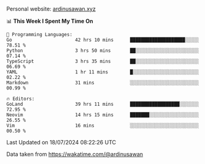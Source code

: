 Personal website: [ardinusawan.xyz](https://ardinusawan.xyz)

<!--START_SECTION:waka-->
📊 **This Week I Spent My Time On** 

```text
💬 Programming Languages: 
Go                       42 hrs 10 mins      ████████████████████░░░░░   78.51 % 
Python                   3 hrs 50 mins       ██░░░░░░░░░░░░░░░░░░░░░░░   07.14 % 
TypeScript               3 hrs 35 mins       ██░░░░░░░░░░░░░░░░░░░░░░░   06.69 % 
YAML                     1 hr 11 mins        █░░░░░░░░░░░░░░░░░░░░░░░░   02.22 % 
Markdown                 31 mins             ░░░░░░░░░░░░░░░░░░░░░░░░░   00.99 % 

🔥 Editors: 
GoLand                   39 hrs 11 mins      ██████████████████░░░░░░░   72.95 % 
Neovim                   14 hrs 15 mins      ███████░░░░░░░░░░░░░░░░░░   26.55 % 
Vim                      16 mins             ░░░░░░░░░░░░░░░░░░░░░░░░░   00.50 % 
```


 Last Updated on 18/07/2024 08:22:26 UTC
<!--END_SECTION:waka-->
Data taken from https://wakatime.com/@ardinusawan
